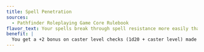 ```yaml
---
title: Spell Penetration
sources:
  - Pathfinder Roleplaying Game Core Rulebook
flavor_text: Your spells break through spell resistance more easily than most.
benefit: |
  You get a +2 bonus on caster level checks (1d20 + caster level) made to overcome a creature's spell resistance.
---
```


